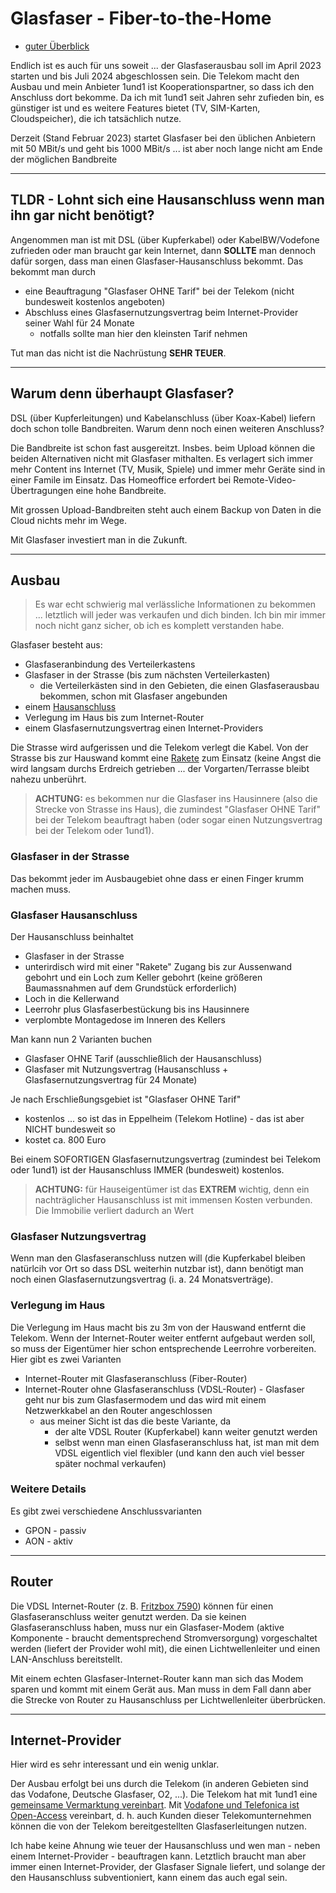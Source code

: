 # Glasfaser - Fiber-to-the-Home

* [guter Überblick](https://www.youtube.com/watch?v=RydpctjoNDo)

Endlich ist es auch für uns soweit ... der Glasfaserausbau soll im April 2023 starten und bis Juli 2024 abgeschlossen sein. Die Telekom macht den Ausbau und mein Anbieter 1und1 ist Kooperationspartner, so dass ich den Anschluss dort bekomme. Da ich mit 1und1 seit Jahren sehr zufieden bin, es günstiger ist und es weitere Features bietet (TV, SIM-Karten, Cloudspeicher), die ich tatsächlich nutze.

Derzeit (Stand Februar 2023) startet Glasfaser bei den üblichen Anbietern mit 50 MBit/s und geht bis 1000 MBit/s ... ist aber noch lange nicht am Ende der möglichen Bandbreite

---

## TLDR - Lohnt sich eine Hausanschluss wenn man ihn gar nicht benötigt?

Angenommen man ist mit DSL (über Kupferkabel) oder KabelBW/Vodefone zufrieden oder man braucht gar kein Internet, dann **SOLLTE** man dennoch dafür sorgen, dass man einen Glasfaser-Hausanschluss bekommt. Das bekommt man durch

* eine Beauftragung "Glasfaser OHNE Tarif" bei der Telekom (nicht bundesweit kostenlos angeboten)
* Abschluss eines Glasfasernutzungsvertrag beim Internet-Provider seiner Wahl für 24 Monate
  * notfalls sollte man hier den kleinsten Tarif nehmen

Tut man das nicht ist die Nachrüstung **SEHR TEUER**.

---

## Warum denn überhaupt Glasfaser?

DSL (über Kupferleitungen) und Kabelanschluss (über Koax-Kabel) liefern doch schon tolle Bandbreiten. Warum denn noch einen weiteren Anschluss?

Die Bandbreite ist schon fast ausgereitzt. Insbes. beim Upload können die beiden Alternativen nicht mit Glasfaser mithalten. Es verlagert sich immer mehr Content ins Internet (TV, Musik, Spiele) und immer mehr Geräte sind in einer Famile im Einsatz. Das Homeoffice erfordert bei Remote-Video-Übertragungen eine hohe Bandbreite.

Mit grossen Upload-Bandbreiten steht auch einem Backup von Daten in die Cloud nichts mehr im Wege.

Mit Glasfaser investiert man in die Zukunft.

---

## Ausbau

> Es war echt schwierig mal verlässliche Informationen zu bekommen ... letztlich will jeder was verkaufen und dich binden. Ich bin mir immer noch nicht ganz sicher, ob ich es komplett verstanden habe.

Glasfaser besteht aus:

* Glasfaseranbindung des Verteilerkastens
* Glasfaser in der Strasse (bis zum nächsten Verteilerkasten)
  * die Verteilerkästen sind in den Gebieten, die einen Glasfaserausbau bekommen, schon mit Glasfaser angebunden
* einem [Hausanschluss](https://www.youtube.com/watch?v=RydpctjoNDo)
* Verlegung im Haus bis zum Internet-Router
* einem Glasfasernutzungsvertrag einen Internet-Providers

Die Strasse wird aufgerissen und die Telekom verlegt die Kabel. Von der Strasse bis zur Hauswand kommt eine [Rakete](https://www.youtube.com/watch?v=2VyOgErAKj8) zum Einsatz (keine Angst die wird langsam durchs Erdreich getrieben ... der Vorgarten/Terrasse bleibt nahezu unberührt.

> **ACHTUNG:** es bekommen nur die Glasfaser ins Hausinnere (also die Strecke von Strasse ins Haus), die zumindest "Glasfaser OHNE Tarif" bei der Telekom beauftragt haben (oder sogar einen Nutzungsvertrag bei der Telekom oder 1und1).

### Glasfaser in der Strasse

Das bekommt jeder im Ausbaugebiet ohne dass er einen Finger krumm machen muss.

### Glasfaser Hausanschluss

Der Hausanschluss beinhaltet

* Glasfaser in der Strasse
* unterirdisch wird mit einer "Rakete" Zugang bis zur Aussenwand gebohrt und ein Loch zum Keller gebohrt (keine größeren Baumassnahmen auf dem Grundstück erforderlich)
* Loch in die Kellerwand
* Leerrohr plus Glasfaserbestückung bis ins Hausinnere
* verplombte Montagedose im Inneren des Kellers

Man kann nun 2 Varianten buchen

* Glasfaser OHNE Tarif (ausschließlich der Hausanschluss)
* Glasfaser mit Nutzungsvertrag (Hausanschluss + Glasfasernutzungsvertrag für 24 Monate)

Je nach Erschließungsgebiet ist "Glasfaser OHNE Tarif"

* kostenlos ... so ist das in Eppelheim (Telekom Hotline) - das ist aber NICHT bundesweit so
* kostet ca. 800 Euro

Bei einem SOFORTIGEN Glasfasernutzungsvertrag (zumindest bei Telekom oder 1und1) ist der Hausanschluss IMMER (bundesweit) kostenlos.

> **ACHTUNG:** für Hauseigentümer ist das **EXTREM** wichtig, denn ein nachträglicher Hausanschluss ist mit immensen Kosten verbunden. Die Immobilie verliert dadurch an Wert

### Glasfaser Nutzungsvertrag

Wenn man den Glasfaseranschluss nutzen will (die Kupferkabel bleiben natürlcih vor Ort so dass DSL weiterhin nutzbar ist), dann benötigt man noch einen Glasfasernutzungsvertrag (i. a. 24 Monatsverträge).

### Verlegung im Haus

Die Verlegung im Haus macht bis zu 3m von der Hauswand entfernt die Telekom. Wenn der Internet-Router weiter entfernt aufgebaut werden soll, so muss der Eigentümer hier schon entsprechende Leerrohre vorbereiten. Hier gibt es zwei Varianten

* Internet-Router mit Glasfaseranschluss (Fiber-Router)
* Internet-Router ohne Glasfaseranschluss (VDSL-Router) - Glasfaser geht nur bis zum Glasfasermodem und das wird mit einem Netzwerkkabel an den Router angeschlossen
  * aus meiner Sicht ist das die beste Variante, da
    * der alte VDSL Router (Kupferkabel) kann weiter genutzt werden
    * selbst wenn man einen Glasfaseranschluss hat, ist man mit dem VDSL eigentlich viel flexibler (und kann den auch viel besser später nochmal verkaufen)

### Weitere Details

Es gibt zwei verschiedene Anschlussvarianten

* GPON - passiv
* AON - aktiv

---

## Router

Die VDSL Internet-Router (z. B. [Fritzbox 7590](heimnetzwerk.md)) können für einen Glasfaseranschluss weiter genutzt werden. Da sie keinen Glasfaseranschluss haben, muss nur ein Glasfaser-Modem (aktive Komponente - braucht dementsprechend Stromversorgung) vorgeschaltet werden (liefert der Provider wohl mit), die einen Lichtwellenleiter und einen LAN-Anschluss bereitstellt.

Mit einem echten Glasfaser-Internet-Router kann man sich das Modem sparen und kommt mit einem Gerät aus. Man muss in dem Fall dann aber die Strecke von Router zu Hausanschluss per Lichtwellenleiter überbrücken.

---

## Internet-Provider

Hier wird es sehr interessant und ein wenig unklar.

Der Ausbau erfolgt bei uns durch die Telekom (in anderen Gebieten sind das Vodafone, Deutsche Glasfaser, O2, ...). Die Telekom hat mit 1und1 eine [gemeinsame Vermarktung vereinbart](https://www.telekom.com/de/medien/medieninformationen/detail/glasfaser-1und1-nutzt-netz-der-telekom-648622). Mit [Vodafone und Telefonica ist Open-Access](https://www.telekom.com/de/medien/medieninformationen/detail/telekom-und-vodafone-einigen-sich-auf-details-zur-glasfasernutzung-1009512) vereinbart, d. h. auch Kunden dieser Telekomunternehmen können die von der Telekom bereitgestellten Glasfaserleitungen nutzen.

Ich habe keine Ahnung wie teuer der Hausanschluss und wen man - neben einem Internet-Provider - beauftragen kann. Letztlich braucht man aber immer einen Internet-Provider, der Glasfaser Signale liefert, und solange der den Hausanschluss subventioniert, kann einem das auch egal sein.